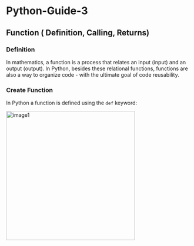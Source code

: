 # Python-Guide-3

## Function ( Definition, Calling, Returns) ##

### Definition ###
In mathematics, a function is a process that relates an input (input) and an output (output). In Python, besides these relational functions, functions are also a way to organize code - with the ultimate goal of code reusability.

### Create Function ### 
In Python a function is defined using the `def` keyword:

<img width="350" alt="image1" src="https://user-images.githubusercontent.com/61875831/194754467-a87056d8-fb19-4cb0-9616-aeb1fec2e091.png">
